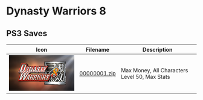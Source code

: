 # Dynasty Warriors 8

## PS3 Saves

| Icon | Filename | Description |
|------|----------|-------------|
| ![Dynasty Warriors 8](ICON0.PNG) | [00000001.zip](00000001.zip) | Max Money, All Characters Level 50, Max Stats |
